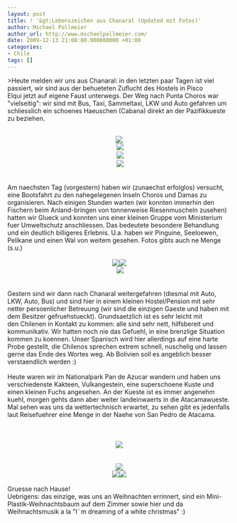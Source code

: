 ```yaml
---
layout: post
title: ! '&gt;Lebenszeichen aus Chanaral (Updated mit Fotos)'
author: Michael Pollmeier
author_url: http://www.michaelpollmeier.com/
date: 2009-12-13 21:08:00.000000000 +01:00
categories:
- Chile
tags: []
---
```

&gt;Heute melden wir uns aus Chanaral: in den letzten paar Tagen ist viel passiert, wir sind aus der behueteten Zuflucht des Hostels in Pisco Elqui&nbsp;jetzt auf eigene Faust unterwegs. Der Weg nach Punta Choros war "vielseitig": wir sind mit Bus, Taxi, Sammeltaxi, LKW und Auto gefahren um schliesslich ein schoenes Haeuschen (Cabana) direkt an der Pazifikkueste zu beziehen.<br /><br /><div class="separator" style="clear: both;text-align: center"><a href="http://3.bp.blogspot.com/_Cn09t_zdEjY/SyWFyBQDAAI/AAAAAAAAADQ/aYzw6s2U-48/s1600-h/P1000628.JPG"><img border="0" src="http://3.bp.blogspot.com/_Cn09t_zdEjY/SyWFyBQDAAI/AAAAAAAAADQ/aYzw6s2U-48/s400/P1000628.JPG" /></a><br /></div><div class="separator" style="clear: both;text-align: center">&nbsp;<a href="http://2.bp.blogspot.com/_Cn09t_zdEjY/SyWF7hXIHOI/AAAAAAAAADY/q3L4AdzUEVw/s1600-h/P1000826.JPG"><img border="0" src="http://2.bp.blogspot.com/_Cn09t_zdEjY/SyWF7hXIHOI/AAAAAAAAADY/q3L4AdzUEVw/s400/P1000826.JPG" /></a><br /></div><div class="separator" style="clear: both;text-align: center">&nbsp;<a href="http://1.bp.blogspot.com/_Cn09t_zdEjY/SyWGA__CttI/AAAAAAAAADg/rzKS5HCRI9Y/s1600-h/P1000634.JPG"><img border="0" src="http://1.bp.blogspot.com/_Cn09t_zdEjY/SyWGA__CttI/AAAAAAAAADg/rzKS5HCRI9Y/s400/P1000634.JPG" /></a><br /></div><div class="separator" style="clear: both;text-align: center">&nbsp;<a href="http://3.bp.blogspot.com/_Cn09t_zdEjY/SyWGEtrxlXI/AAAAAAAAADo/FX3wI5UudLc/s1600-h/P1000815.JPG"><img border="0" src="http://3.bp.blogspot.com/_Cn09t_zdEjY/SyWGEtrxlXI/AAAAAAAAADo/FX3wI5UudLc/s400/P1000815.JPG" /></a><br /></div><br /><br />Am naechsten Tag (vorgestern) haben wir (zunaechst erfolglos) versucht, eine Bootsfahrt zu den nahegelegenen Inseln Choros und Damas zu organisieren. Nach einigen Stunden warten (wir konnten immerhin den Fischern beim Anland-bringen von tonnenweise Riesenmuscheln zusehen) hatten wir Glueck und konnten uns einer kleinen Gruppe vom Ministerium fuer Umweltschutz anschliessen. Das bedeutete besondere Behandlung und ein deutlich billigeres Erlebnis. U.a. haben wir Pinguine, Seeloewen, Pelikane und einen Wal von weitem gesehen. Fotos gibts auch ne Menge (s.u.)<br /><div class="separator" style="clear: both;text-align: center"><br /></div><div class="separator" style="clear: both;text-align: center"><a href="http://2.bp.blogspot.com/_Cn09t_zdEjY/SyWGbsF0JII/AAAAAAAAADw/F6zr1LUW6CU/s1600-h/P1000769.JPG"><img border="0" src="http://2.bp.blogspot.com/_Cn09t_zdEjY/SyWGbsF0JII/AAAAAAAAADw/F6zr1LUW6CU/s400/P1000769.JPG" /></a><a href="http://2.bp.blogspot.com/_Cn09t_zdEjY/SyWGdj1E55I/AAAAAAAAAD4/3jLVZFZ7Zy8/s1600-h/P1000725.JPG"><img border="0" src="http://2.bp.blogspot.com/_Cn09t_zdEjY/SyWGdj1E55I/AAAAAAAAAD4/3jLVZFZ7Zy8/s400/P1000725.JPG" /></a><br /></div><div class="separator" style="clear: both;text-align: center">&nbsp;<a href="http://1.bp.blogspot.com/_Cn09t_zdEjY/SyWGfUwUghI/AAAAAAAAAEA/kDcVBtrYk-o/s1600-h/P1000687.JPG"><img border="0" src="http://1.bp.blogspot.com/_Cn09t_zdEjY/SyWGfUwUghI/AAAAAAAAAEA/kDcVBtrYk-o/s400/P1000687.JPG" /></a><br /></div><br /><br />Gestern sind wir dann nach Chanaral weitergefahren (diesmal mit Auto, LKW, Auto, Bus) und sind hier in einem kleinen Hostel/Pension mit sehr netter persoenlicher Betreuung (wir sind die einzigen Gaeste und haben mit dem Besitzer gefruehstueckt). Grundsaetzlich ist es sehr leicht mit den&nbsp;Chilenen in Kontakt zu kommen: alle sind sehr nett, hilfsbereit und kommunikativ. Wir hatten noch nie das Gefuehl, in eine brenzlige Situation kommen zu koennen. Unser Spanisch wird hier allerdings auf eine harte Probe gestellt, die Chilenos sprechen extrem schnell, nuschelig und lassen gerne das Ende des Wortes weg. Ab Bolivien soll es angeblich besser verstaendlich werden :)<br /><br />Heute waren wir im Nationalpark Pan de Azucar wandern und haben uns verschiedenste Kakteen, Vulkangestein, eine superschoene Kuste und einen kleinen Fuchs angesehen. An der Kueste ist es immer angenehm kuehl, morgen gehts dann aber weiter landeinwaerts in die Atacamawueste. Mal sehen was uns da wettertechnisch erwartet, zu sehen gibt es jedenfalls laut Reisefuehrer eine Menge in der Naehe von San Pedro de Atacama.<br /><br /><div class="separator" style="clear: both;text-align: center"><br /></div><div class="separator" style="clear: both;text-align: center"><br /></div><div class="separator" style="clear: both;text-align: center"><a href="http://2.bp.blogspot.com/_Cn09t_zdEjY/SyWGorbA5rI/AAAAAAAAAEI/STnxaB0MlRs/s1600-h/P1000957.JPG"><img border="0" src="http://2.bp.blogspot.com/_Cn09t_zdEjY/SyWGorbA5rI/AAAAAAAAAEI/STnxaB0MlRs/s400/P1000957.JPG" /></a><br /></div><br /><div class="separator" style="clear: both;text-align: center"><br /></div><div class="separator" style="clear: both;text-align: center"><a href="http://3.bp.blogspot.com/_Cn09t_zdEjY/SyWGrg9lsoI/AAAAAAAAAEQ/2lwRcDjiVHA/s1600-h/P1000914.JPG"><img border="0" src="http://3.bp.blogspot.com/_Cn09t_zdEjY/SyWGrg9lsoI/AAAAAAAAAEQ/2lwRcDjiVHA/s400/P1000914.JPG" /></a><br /></div><div class="separator" style="clear: both;text-align: center"><a href="http://2.bp.blogspot.com/_Cn09t_zdEjY/SyWGtZ8Rh9I/AAAAAAAAAEY/RPxULnvMF28/s1600-h/P1000848.JPG"><img border="0" src="http://2.bp.blogspot.com/_Cn09t_zdEjY/SyWGtZ8Rh9I/AAAAAAAAAEY/RPxULnvMF28/s400/P1000848.JPG" /></a><a href="http://2.bp.blogspot.com/_Cn09t_zdEjY/SyWGuZ2VB8I/AAAAAAAAAEg/33g34UDp2Ms/s1600-h/P1000900.JPG"><img border="0" src="http://2.bp.blogspot.com/_Cn09t_zdEjY/SyWGuZ2VB8I/AAAAAAAAAEg/33g34UDp2Ms/s400/P1000900.JPG" /></a><br /></div><br />Gruesse nach Hause!<br />Uebrigens: das einzige, was uns an Weihnachten errinnert, sind ein Mini-Plastik-Weihnachtsbaum auf dem Zimmer sowie hier und da Weihnachtsmusik a la "I¨m dreaming of a white christmas" :)<br />&nbsp;
